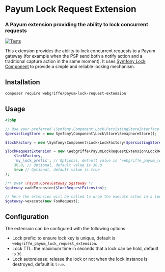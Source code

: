 # Payum Lock Request Extension

### A Payum extension providing the ability to lock concurrent requests

[![Tests](https://github.com/webgriffe/PayumLockRequestExtension/actions/workflows/test.yml/badge.svg?branch=master)](https://github.com/webgriffe/PayumLockRequestExtension/actions/workflows/test.yml)

This extension provides the ability to lock concurrent requests to a Payum gateway (for example when the PSP send both a
notify action and a traditional capture action in the same moment). It
uses [Symfony Lock Component](https://symfony.com/doc/current/components/lock.html) to provide a simple and reliable
locking mechanism.

## Installation

```bash
composer require webgriffe/payum-lock-request-extension
```

## Usage

```php
<?php

// Use your preferred \Symfony\Component\Lock\PersistingStoreInterface implementation
$persistingStore = new Symfony\Component\Lock\Store\SemaphoreStore();

$lockFactory = new \Symfony\Component\Lock\LockFactory($persistingStore);

$lockRequestExtension = new \Webgriffe\PayumLockRequestExtension\LockRequestExtension(
    $lockFactory,
    'my_lock_prefix', // Optional, default value is 'webgriffe_payum_lock_request_extension'
    30.0, // Optional, default value is 30.0
    true // Optional, default value is true
);

/** @var \Payum\Core\Gateway $gateway */
$gateway->addExtension($lockRequestExtension);

// here the extension will be called to wrap the execute acton in a lock
$gateway->execute(new FooRequest);

```

## Configuration

The extension can be configured with the following options:

- Lock prefix: to ensure lock key is unique, default is `webgriffe_payum_lock_request_extension`.
- Lock TTL: the maximum time in seconds that a lock can be hold, default is `30`.
- Lock autorelease: release the lock or not when the lock instance is destroyed, default is `true`.

